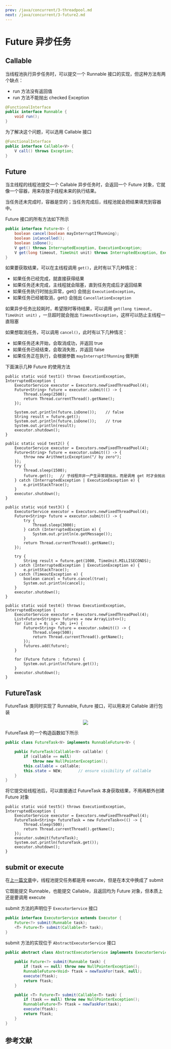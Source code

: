```yaml
---
prev: /java/concurrent/3-threadpool.md
next: /java/concurrent/3-future2.md
---
```


# Future 异步任务

## Callable
当线程池执行异步任务时，可以提交一个 Runnable 接口的实现，但这种方法有两个缺点：
- run 方法没有返回值
- run 方法不能抛出 checked Exception
```java
@FunctionalInterface
public interface Runnable {
    void run();
}
```

为了解决这个问题，可以选用 Callable 接口
```java
@FunctionalInterface
public interface Callable<V> {
    V call() throws Exception;
}
```

## Future
当主线程的线程池提交一个 Callable 异步任务时，会返回一个 Future 对象，它就像一个容器，用来存放子线程未来的执行结果。

当任务还未完成时，容器是空的；当任务完成后，线程池就会把结果填充到容器中。

Future 接口的所有方法如下所示
```java
public interface Future<V> {
    boolean cancel(boolean mayInterruptIfRunning);
    boolean isCancelled();
    boolean isDone();
    V get() throws InterruptedException, ExecutionException;
    V get(long timeout, TimeUnit unit) throws InterruptedException, ExecutionException, TimeoutException;
}
```

如果要获取结果，可以在主线程调用 `get()`，此时有以下几种情况：
- 如果任务已经完成，就直接获得结果
- 如果任务还未完成，主线程就会阻塞，直到任务完成后才返回结果
- 如果任务执行时抛出异常，get() 会抛出 `ExecutionException`，
- 如果任务已经被取消，get() 会抛出 `CancellationException`

如果异步任务比较耗时，希望限时等待结果，可以调用 `get(long timeout, TimeUnit unit)` ，一旦超时就会抛出 `TimeoutException`，这样可以防止主线程一直阻塞

如果想取消任务，可以调用 `cancel()`，此时有以下几种情况：
- 如果任务还未开始，会取消成功，并返回 true
- 如果任务已经结束，会取消失败，并返回 false
- 如果任务正在执行，会根据参数 `mayInterruptIfRunning` 做判断


下面演示几种 Future 的使用方法
<CodeGroup>
<CodeGroupItem title="阻塞等待" active>

```java{9}
public static void test1() throws ExecutionException, InterruptedException {
    ExecutorService executor = Executors.newFixedThreadPool(4);
    Future<String> future = executor.submit(() -> {
        Thread.sleep(2500);
        return Thread.currentThread().getName();
    });

    System.out.println(future.isDone());    // false
    String result = future.get();           
    System.out.println(future.isDone());    // true
    System.out.println(result);
    executor.shutdown();
}
```
</CodeGroupItem>
<CodeGroupItem title="抛出异常">

```java{4}
public static void test2() {
    ExecutorService executor = Executors.newFixedThreadPool(4);
    Future<String> future = executor.submit(() -> {
        throw new ArithmeticException("/ by zero");
    });
    try {
        Thread.sleep(1500);
        future.get();   // 子线程并非一产生异常就抛出，而是调用 get 时才会抛出
    } catch (InterruptedException | ExecutionException e) {
        e.printStackTrace();
    }
    executor.shutdown();
}
```
</CodeGroupItem>
<CodeGroupItem title="限时等待">

```java{13,17}
public static void test3() {
    ExecutorService executor = Executors.newFixedThreadPool(4);
    Future<String> future = executor.submit(() -> {
        try {
            Thread.sleep(3000);
        } catch (InterruptedException e) {
            System.out.println(e.getMessage());
        }
        return Thread.currentThread().getName();
    });

    try {
        String result = future.get(1000, TimeUnit.MILLISECONDS);
    } catch (InterruptedException | ExecutionException e) {
        e.printStackTrace();
    } catch (TimeoutException e) {
        boolean cancel = future.cancel(true);
        System.out.println(cancel);
    }
    executor.shutdown();
}
```
</CodeGroupItem>
<CodeGroupItem title="批量执行" active>

```java{9}
public static void test4() throws ExecutionException, InterruptedException {
    ExecutorService executor = Executors.newFixedThreadPool(4);
    List<Future<String>> futures = new ArrayList<>();
    for (int i = 0; i < 20; i++) {
        Future<String> future = executor.submit(() -> {
            Thread.sleep(500);
            return Thread.currentThread().getName();
        });
        futures.add(future);
    }

    for (Future future : futures) {
        System.out.println(future.get());
    }
    executor.shutdown();
}
```
</CodeGroupItem>
</CodeGroup>

## FutureTask

FutureTask 类同时实现了 Runnable, Future 接口，可以用来对 Callable 进行包装
<div align="center"><img src="https://s2.loli.net/2022/06/19/aUwnDXKdH7f4qrh.png"/></div>

FutureTask 的一个构造函数如下所示
```java
public class FutureTask<V> implements RunnableFuture<V> {

    public FutureTask(Callable<V> callable) {
        if (callable == null)
            throw new NullPointerException();
        this.callable = callable;
        this.state = NEW;       // ensure visibility of callable
    }
}
```

将它提交给线程池后，可以直接通过 FutureTask 本身获取结果，不用再额外创建 Future 对象
```java{8}
public static void test5() throws ExecutionException, InterruptedException {
    ExecutorService executor = Executors.newFixedThreadPool(4);
    FutureTask<String> futureTask = new FutureTask<>(() -> {
        Thread.sleep(500);
        return Thread.currentThread().getName();
    });
    executor.submit(futureTask);
    System.out.println(futureTask.get());
    executor.shutdown();
}
```

## submit or execute
在[上一篇文章](./3-threadpool.md)中，线程池提交任务都是用 execute，但是在本文中换成了 submit

它既能提交 Runnable，也能提交 Callable，且返回均为 Future 对象，但本质上还是要调用 execute

submit 方法的声明位于 `ExecutorService` 接口
```java
public interface ExecutorService extends Executor {
    Future<?> submit(Runnable task);
    <T> Future<T> submit(Callable<T> task);
}
```
submit 方法的实现位于 `AbstractExecutorService` 接口
```java
public abstract class AbstractExecutorService implements ExecutorService {
    
    public Future<?> submit(Runnable task) {
        if (task == null) throw new NullPointerException();
        RunnableFuture<Void> ftask = newTaskFor(task, null);
        execute(ftask);
        return ftask;
    }    

    public <T> Future<T> submit(Callable<T> task) {
        if (task == null) throw new NullPointerException();
        RunnableFuture<T> ftask = newTaskFor(task);
        execute(ftask);
        return ftask;
    }
}
```

## 参考文献
